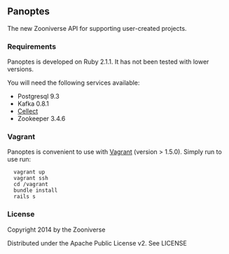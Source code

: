 ## Panoptes

The new Zooniverse API for supporting user-created projects. 

### Requirements

Panoptes is developed on Ruby 2.1.1. It has not been tested with lower versions. 

You will need the following services available:
* Postgresql 9.3
* Kafka 0.8.1
* [Cellect](https://github.com/mparrish/Cellect)
* Zookeeper 3.4.6

### Vagrant

Panoptes is convenient to use with [Vagrant](http://vagrantup.com) (version > 1.5.0). Simply run  to use run:

      vagrant up
      vagrant ssh
      cd /vagrant
      bundle install
      rails s

### License

Copyright 2014 by the Zooniverse

Distributed under the Apache Public License v2. See LICENSE
